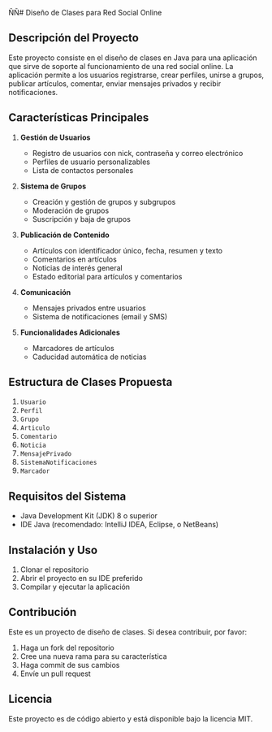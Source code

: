 ÑÑ# Diseño de Clases para Red Social Online

## Descripción del Proyecto

Este proyecto consiste en el diseño de clases en Java para una aplicación que sirve de soporte al funcionamiento de una red social online. La aplicación permite a los usuarios registrarse, crear perfiles, unirse a grupos, publicar artículos, comentar, enviar mensajes privados y recibir notificaciones.

## Características Principales

1. **Gestión de Usuarios**
   - Registro de usuarios con nick, contraseña y correo electrónico
   - Perfiles de usuario personalizables
   - Lista de contactos personales

2. **Sistema de Grupos**
   - Creación y gestión de grupos y subgrupos
   - Moderación de grupos
   - Suscripción y baja de grupos

3. **Publicación de Contenido**
   - Artículos con identificador único, fecha, resumen y texto
   - Comentarios en artículos
   - Noticias de interés general
   - Estado editorial para artículos y comentarios

4. **Comunicación**
   - Mensajes privados entre usuarios
   - Sistema de notificaciones (email y SMS)

5. **Funcionalidades Adicionales**
   - Marcadores de artículos
   - Caducidad automática de noticias

## Estructura de Clases Propuesta

1. `Usuario`
2. `Perfil`
3. `Grupo`
4. `Articulo`
5. `Comentario`
6. `Noticia`
7. `MensajePrivado`
8. `SistemaNotificaciones`
9. `Marcador`

## Requisitos del Sistema

- Java Development Kit (JDK) 8 o superior
- IDE Java (recomendado: IntelliJ IDEA, Eclipse, o NetBeans)

## Instalación y Uso

1. Clonar el repositorio
2. Abrir el proyecto en su IDE preferido
3. Compilar y ejecutar la aplicación

## Contribución

Este es un proyecto de diseño de clases. Si desea contribuir, por favor:

1. Haga un fork del repositorio
2. Cree una nueva rama para su característica
3. Haga commit de sus cambios
4. Envíe un pull request

## Licencia

Este proyecto es de código abierto y está disponible bajo la licencia MIT.


